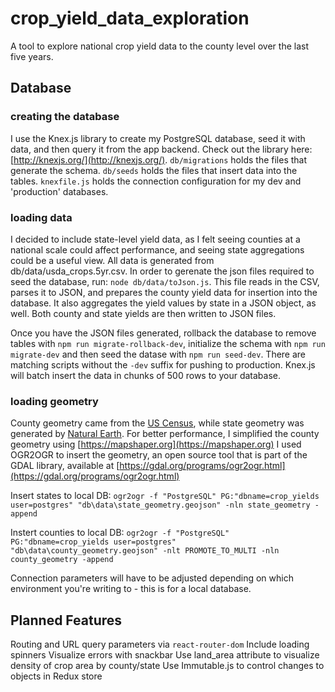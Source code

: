 # crop_yield_data_exploration
A tool to explore  national crop yield data to the county level over the last five years.

## Database

### creating the database
I use the Knex.js library to create my PostgreSQL database, seed it with data, and then query it from the app backend.  Check out the library here: [http://knexjs.org/](http://knexjs.org/).  `db/migrations` holds the files that generate the schema.  `db/seeds` holds the files that insert data into the tables.  `knexfile.js` holds the connection configuration for my dev and 'production' databases.

### loading data
I decided to include state-level yield data, as I felt seeing counties at a national scale could affect performance, and seeing state aggregations could be a useful view.  All data is generated from db/data/usda_crops.5yr.csv.  In order to gerenate the json files required to seed the database, run: `node db/data/toJson.js`.  This file reads in the CSV, parses it to JSON, and prepares the county yield data for insertion into the database.  It also aggregates the yield values by state in a JSON object, as well.  Both county and state yields are then written to JSON files.

Once you have the JSON files generated, rollback the database to remove tables with `npm run migrate-rollback-dev`, initialize the schema with `npm run migrate-dev` and then seed the datase with `npm run seed-dev`.  There are matching scripts without the `-dev` suffix for pushing to production.  Knex.js will batch insert the data in chunks of 500 rows to your database.

### loading geometry
County geometry came from the [US Census](https://www.census.gov/cgi-bin/geo/shapefiles/index.php?year=2019&layergroup=Counties+%28and+equivalent%29), while state geometry was generated by [Natural Earth](https://www.naturalearthdata.com/downloads/10m-cultural-vectors/).  For better performance, I simplified the county geometry using [https://mapshaper.org](https://mapshaper.org)  I used OGR2OGR to insert the geometry, an open source tool that is part of the GDAL library, available at [https://gdal.org/programs/ogr2ogr.html](https://gdal.org/programs/ogr2ogr.html)

Insert states to local DB: `ogr2ogr -f "PostgreSQL" PG:"dbname=crop_yields user=postgres" "db\data\state_geometry.geojson" -nln state_geometry -append`

Instert counties to local DB: `ogr2ogr -f "PostgreSQL" PG:"dbname=crop_yields user=postgres" "db\data\county_geometry.geojson" -nlt PROMOTE_TO_MULTI -nln county_geometry -append`

Connection parameters will have to be adjusted depending on which environment you're writing to - this is for a local database.

## Planned Features

Routing and URL query parameters via `react-router-dom`
Include loading spinners
Visualize errors with snackbar
Use land_area attribute to visualize density of crop area by county/state
Use Immutable.js to control changes to objects in Redux store
